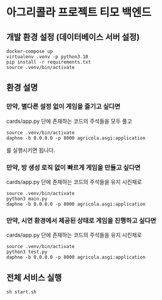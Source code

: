 # 아그리콜라 프로젝트 티모 백엔드

## 개발 환경 설정 (데이터베이스 서버 설정)

```shell
docker-compose up
virtualenv .venv -p python3.10
pip install -r requirements.txt
source .venv/bin/activate
```

## 환경 설명

### 만약, 별다른 설정 없이 게임을 즐기고 싶다면

cards/app.py 단에 존재하는 코드의 주석들을 모두 풀고

```shell
source .venv/bin/activate
daphne -b 0.0.0.0 -p 8000 agricola.asgi:application
```

를 실행시키면 됩니다.

### 만약, 방 생성 로직 없이 빠르게 게임을 만들고 싶다면

cards/app.py 단에 존재하는 코드의 주석들을 유지 시킨채로

```shell
source .venv/bin/activate
python3 main.py
daphne -b 0.0.0.0 -p 8000 agricola.asgi:application
```

### 만약, 시연 환경에서 제공된 상태로 게임을 진행하고 싶다면

cards/app.py 단에 존재하는 코드의 주석들을 유지 시킨채로

```shell
source .venv/bin/activate
python3 test.py
daphne -b 0.0.0.0 -p 8000 agricola.asgi:application
```

## 전체 서비스 실행

```shell
sh start.sh
```
